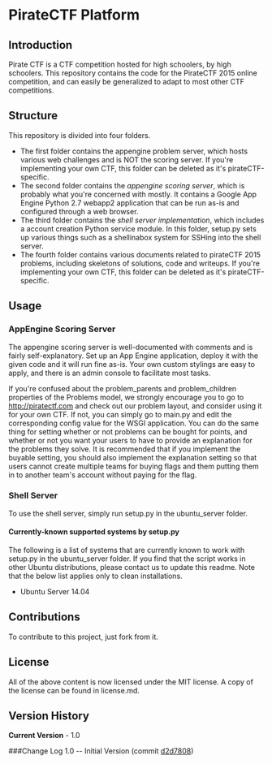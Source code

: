 PirateCTF Platform
===================

Introduction
-------------------

Pirate CTF is a CTF competition hosted for high schoolers, by high schoolers.
This repository contains the code for the PirateCTF 2015 online competition, and can easily be generalized to adapt to most other CTF competitions.

Structure
--------------------

This repository is divided into four folders. 
- The first folder contains the appengine problem server, which hosts various web challenges and is NOT the scoring server. If you're implementing your own CTF, this folder can be deleted as it's pirateCTF-specific.
- The second folder contains the *appengine scoring server*, which is probably what you're concerned with mostly. It contains a Google App Engine Python 2.7 webapp2 application that can be run as-is and configured through a web browser.
- The third folder contains the *shell server implementation*, which includes a account creation Python service module. In this folder, setup.py sets up various things such as a shellinabox system for SSHing into the shell server.
- The fourth folder contains various documents related to pirateCTF 2015 problems, including skeletons of solutions, code and writeups. If you're implementing your own CTF, this folder can be deleted as it's pirateCTF-specific.

Usage
-------------------

### AppEngine Scoring Server

The appengine scoring server is well-documented with comments and is fairly self-explanatory. Set up an App Engine application, deploy it with the given code and it will run fine as-is. Your own custom stylings are easy to apply, and there is an admin console to facilitate most tasks.

If you're confused about the problem_parents and problem_children properties of the Problems model, we strongly encourage you to go to http://piratectf.com and check out our problem layout, and consider using it for your own CTF. If not, you can simply go to main.py and edit the corresponding config value for the WSGI application. You can do the same thing for setting whether or not problems can be bought for points, and whether or not you want your users to have to provide an explanation for the problems they solve. It is recommended that if you implement the buyable setting, you should also implement the explanation setting so that users cannot create multiple teams for buying flags and them putting them in to another team's account without paying for the flag.

### Shell Server

To use the shell server, simply run setup.py in the ubuntu_server folder. 

#### Currently-known supported systems by setup.py
The following is a list of systems that are currently known to work with setup.py in the ubuntu_server folder. If you find that the script works in other Ubuntu distributions, please contact us to update this readme. Note that the below list applies only to clean installations.

- Ubuntu Server 14.04

Contributions
-------------------

To contribute to this project, just fork from it.

License
-------------------

All of the above content is now licensed under the MIT license. A copy of the license can be found in license.md.

Version History
--------------------
**Current Version** - 1.0

###Change Log
1.0 -- Initial Version (commit [d2d7808](https://github.com/tanishqaggarwal/pirateCTF/commit/d2d7808a78d2d4fd084c85d259f89ecce9591b92))